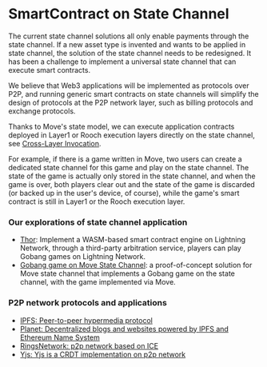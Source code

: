 # SmartContract on State Channel

The current state channel solutions all only enable payments through the state channel. If a new asset type is invented and wants to be applied in state channel, the solution of the state channel needs to be redesigned. It has been a challenge to implement a universal state channel that can execute smart contracts.

We believe that Web3 applications will be implemented as protocols over P2P, and running generic smart contracts on state channels will simplify the design of protocols at the P2P network layer, such as billing protocols and exchange protocols.

Thanks to Move's state model, we can execute application contracts deployed in Layer1 or Rooch execution layers directly on the state channel, see [Cross-Layer Invocation](../07-move-on-rooch/01-cross-layer-interoperability.md).


For example, if there is a game written in Move, two users can create a dedicated state channel for this game and play on the state channel. The state of the game is actually only stored in the state channel, and when the game is over, both players clear out and the state of the game is discarded (or backed up in the user's device, of course), while the game's smart contract is still in Layer1 or the Rooch execution layer.

### Our explorations of state channel application

* [Thor](https://github.com/starcoinorg/thor): Implement a WASM-based smart contract engine on Lightning Network, through a third-party arbitration service, players can play Gobang games on Lightning Network.
* [Gobang game on Move State Channel](https://github.com/starcoinorg/stargate/tree/master/demo/Gobang): a proof-of-concept solution for Move state channel that implements a Gobang game on the state channel, with the game implemented via Move.

### P2P network protocols and applications

* [IPFS: Peer-to-peer hypermedia protocol](https://github.com/ipfs/ipfs)
* [Planet: Decentralized blogs and websites powered by IPFS and Ethereum Name System](https://github.com/Planetable/Planet)
* [RingsNetwork: p2p network based on ICE](https://github.com/RingsNetwork/rings-node)
* [Yjs: Yjs is a CRDT implementation on p2p network](https://github.com/yjs/yjs)
